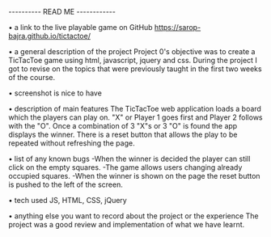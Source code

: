 ---------- READ ME ------------

• a link to the live playable game on GitHub
  https://sarop-bajra.github.io/tictactoe/

• a general description of the project
  Project 0's objective was to create a TicTacToe game using html, javascript, jquery and css.
  During the project I got to revise on the topics that were previously taught in the first two weeks of the course.

• screenshot is nice to have

• description of main features
  The TicTacToe web application loads a board which the players can play on.
  "X" or Player 1 goes first and Player 2 follows with the "O".
  Once a combination of 3 "X"s or 3 "O" is found the app displays the winner.
  There is a reset button that allows the play to be repeated without refreshing the page.

• list of any known bugs
  -When the winner is decided the player can still click on the empty squares.
  -The game allows users changing already occupied squares.
  -When the winner is shown on the page the reset button is pushed to the left of the screen.

• tech used
  JS, HTML, CSS, jQuery

• anything else you want to record about the project or the experience
  The project was a good review and implementation of what we have learnt.

